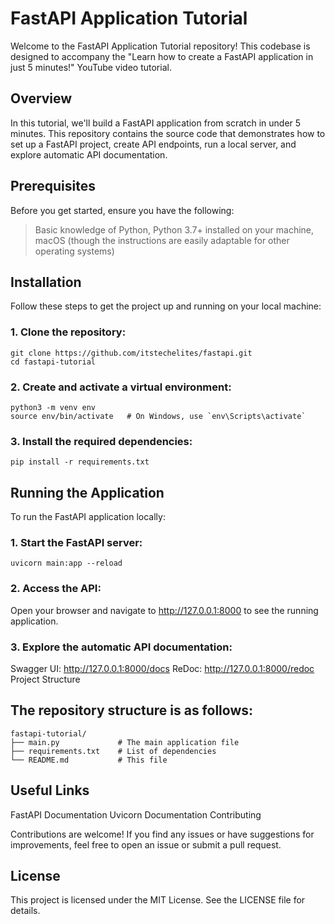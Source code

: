 # FastAPI Application Tutorial

Welcome to the FastAPI Application Tutorial repository! This codebase is designed to accompany the "Learn how to create a FastAPI application in just 5 minutes!" YouTube video tutorial.

## Overview

In this tutorial, we'll build a FastAPI application from scratch in under 5 minutes. This repository contains the source code that demonstrates how to set up a FastAPI project, create API endpoints, run a local server, and explore automatic API documentation.

## Prerequisites

Before you get started, ensure you have the following:

> Basic knowledge of Python, 
> Python 3.7+ installed on your machine, 
> macOS (though the instructions are easily adaptable for other operating systems)

## Installation

Follow these steps to get the project up and running on your local machine:

### 1. Clone the repository:
```
git clone https://github.com/itstechelites/fastapi.git
cd fastapi-tutorial
```

### 2. Create and activate a virtual environment:
```
python3 -m venv env
source env/bin/activate   # On Windows, use `env\Scripts\activate`
```

### 3. Install the required dependencies:
```
pip install -r requirements.txt
```

## Running the Application
To run the FastAPI application locally:

### 1. Start the FastAPI server:
```
uvicorn main:app --reload
```

### 2. Access the API:

Open your browser and navigate to http://127.0.0.1:8000 to see the running application.

### 3. Explore the automatic API documentation:

Swagger UI: http://127.0.0.1:8000/docs
ReDoc: http://127.0.0.1:8000/redoc
Project Structure

## The repository structure is as follows:
```
fastapi-tutorial/
├── main.py             # The main application file
├── requirements.txt    # List of dependencies
└── README.md           # This file
```

## Useful Links

FastAPI Documentation
Uvicorn Documentation
Contributing

Contributions are welcome! If you find any issues or have suggestions for improvements, feel free to open an issue or submit a pull request.

## License

This project is licensed under the MIT License. See the LICENSE file for details.

